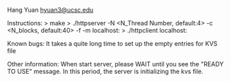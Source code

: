 Hang Yuan
hyuan3@ucsc.edu

Instructions:
	> make
	> ./httpserver -N <N_Thread Number, default:4> -c <N_blocks, default:40> -f <kvs filename> -m <alias filename> localhost:<port number>
	> ./httpclient localhost:<port number> <action requested>
	
Known bugs:
	It takes a quite long time to set up the empty entries for KVS file
	
Other information:
	When start server, please WAIT until you see the "READY TO USE" message.
  In this period, the server is initializing the kvs file.